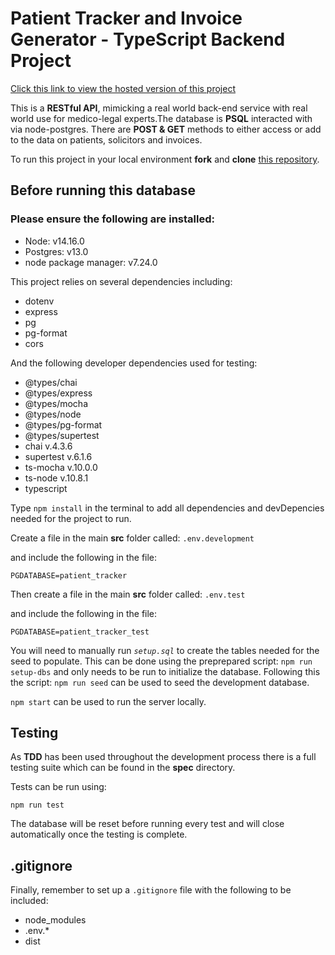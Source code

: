 # Patient Tracker and Invoice Generator - TypeScript Backend Project

[Click this link to view the hosted version of this project](https://ts-patient-and-invoices.herokuapp.com/api/patients)

This is a **RESTful API**, mimicking a real world back-end service with real world use for medico-legal experts.The database is **PSQL** interacted with via node-postgres. There are **POST & GET** methods to either access or add to the data on patients, solicitors and invoices.

To run this project in your local environment **fork** and **clone** [this repository](https://github.com/Sam-C-F/Patient-Tracker-and-Invoice-Generator.git).

## Before running this database

### Please ensure the following are installed:

- Node: v14.16.0
- Postgres: v13.0
- node package manager: v7.24.0

This project relies on several dependencies including:

- dotenv
- express
- pg
- pg-format
- cors

And the following developer dependencies used for testing:

- @types/chai
- @types/express
- @types/mocha
- @types/node
- @types/pg-format
- @types/supertest
- chai v.4.3.6
- supertest v.6.1.6
- ts-mocha v.10.0.0
- ts-node v.10.8.1
- typescript

Type `npm install` in the terminal to add all dependencies and devDepencies needed for the project to run.

Create a file in the main **src** folder called:
`.env.development`

and include the following in the file:

`PGDATABASE=patient_tracker`

Then create a file in the main **src** folder called:
`.env.test`

and include the following in the file:

`PGDATABASE=patient_tracker_test`

You will need to manually run _`setup.sql`_ to create the tables needed for the seed to populate. This can be done using the preprepared script: `npm run setup-dbs` and only needs to be run to initialize the database. Following this the script: `npm run seed` can be used to seed the development database.

`npm start` can be used to run the server locally.

## Testing

As **TDD** has been used throughout the development process there is a full testing suite which can be found in the **spec** directory.

Tests can be run using:

`npm run test`

The database will be reset before running every test and will close automatically once the testing is complete.

## .gitignore

Finally, remember to set up a `.gitignore` file with the following to be included:

- node_modules
- .env\.\*
- dist
